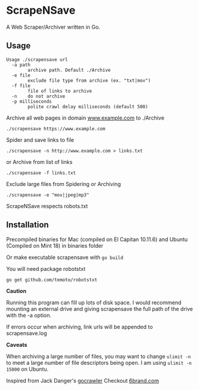 ScrapeNSave
===========

A Web Scraper/Archiver written in Go.

Usage
-----

```
Usage ./scrapensave url
  -a path
    	archive path. Default ./Archive
  -e file
    	exclude file type from archive (ex. "txt|mov")
  -f file
    	file of links to archive
  -n	do not archive
  -p milliseconds
    	polite crawl delay milliseconds (default 500)
```

Archive all web pages in domain www.example.com to ./Archive

`./scrapensave https://www.example.com`

Spider and save links to file

`./scrapensave -n http://www.example.com > links.txt`

or Archive from list of links

`./scrapensave -f links.txt`

Exclude large files from Spidering or Archiving

`./scrapensave -e "mov|jpeg|mp3"`


ScrapeNSave respects robots.txt

Installation
------------

Precompiled binaries for Mac (compiled on El Capitan 10.11.6) and Ubuntu (Compiled on Mint 18) in binaries folder

Or make executable scrapensave with `go build`

You will need package robotstxt

`go get github.com/temoto/robotstxt`


**Caution**

Running this program can fill up lots of disk space.  I would recommend mounting an external drive and giving scrapensave the full path of the drive with the -a option.

If errors occur when archiving, link urls will be appended to scrapensave.log

**Caveats**

When archiving a large number of files, you may want to change ```ulimit -n``` to meet a large number of file descriptors being open. I am using ```ulimit -n 15000``` on Ubuntu.


Inspired from Jack Danger's [gocrawler](https://github.com/JackDanger/gocrawler)
Checkout [6brand.com](https://jdanger.com/)

